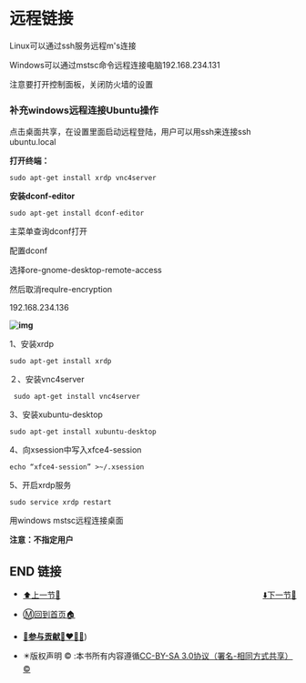 # 远程链接

Linux可以通过ssh服务远程m's连接

Windows可以通过mstsc命令远程连接电脑192.168.234.131

注意要打开控制面板，关闭防火墙的设置

 

### 补充windows远程连接Ubuntu操作

点击桌面共享，在设置里面启动远程登陆，用户可以用ssh来连接ssh ubuntu.local

 

**打开终端：**

```
sudo apt-get install xrdp vnc4server
```

 

**安装dconf-editor**

```
sudo apt-get install dconf-editor
```

主菜单查询dconf打开

配置dconf 

选择ore-gnome-desktop-remote-access

然后取消requlre-encryption

192.168.234.136

**![img](https://s2.loli.net/2022/03/26/3VZA8XQMDtfxwRe.jpg)**

 

 

1、安装xrdp

```
sudo apt-get install xrdp
```

２、安装vnc4server 

```
 sudo apt-get install vnc4server
```

3、安装xubuntu-desktop

```
sudo apt-get install xubuntu-desktop
```

4、向xsession中写入xfce4-session

```
echo “xfce4-session” >~/.xsession
```

5、开启xrdp服务

```
sudo service xrdp restart
```

用windows mstsc远程连接桌面

**注意：不指定用户** 

 

## END 链接
<ul><li><div><a href = '29.md' style='float:left'>⬆️上一节🔗</a><a href = '31.md' style='float: right'>⬇️下一节🔗</a></div></li></ul>

+ [Ⓜ️回到首页🏠](../README.md)

+ [**🫵参与贡献💞❤️‍🔥💖**](https://nsddd.top/archives/contributors))

+ ✴️版权声明 &copy; :本书所有内容遵循[CC-BY-SA 3.0协议（署名-相同方式共享）&copy;](http://zh.wikipedia.org/wiki/Wikipedia:CC-by-sa-3.0协议文本) 

